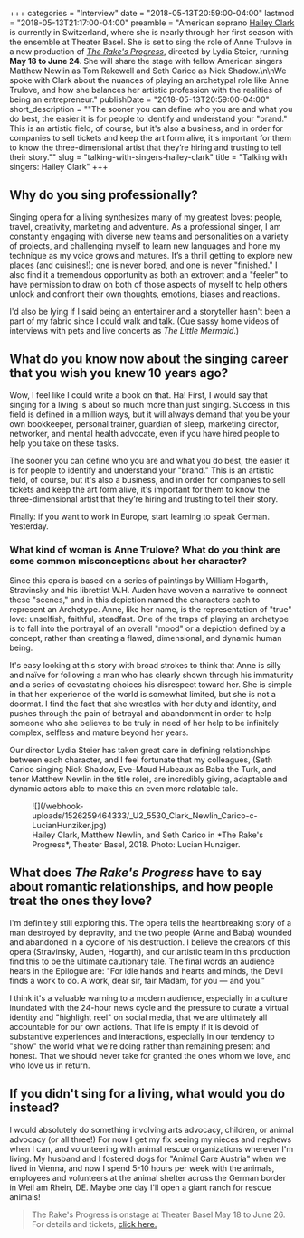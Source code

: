 +++
categories = "Interview"
date = "2018-05-13T20:59:00-04:00"
lastmod = "2018-05-13T21:17:00-04:00"
preamble = "American soprano [Hailey Clark](/scene/people/hailey-clark/) is currently in Switzerland, where she is nearly through her first season with the ensemble at Theater Basel. She is set to sing the role of Anne Trulove in a new production of [*The Rake's Progress*](https://www.theater-basel.ch/Schedule/The-Rakes-Progress/oYxgCgJO/Pv4Ya/), directed by Lydia Steier, running **May 18 to June 24**. She will share the stage with fellow American singers Matthew Newlin as Tom Rakewell and Seth Carico as Nick Shadow.\n\nWe spoke with Clark about the nuances of playing an archetypal role like Anne Trulove, and how she balances her artistic profession with the realities of being an entrepreneur."
publishDate = "2018-05-13T20:59:00-04:00"
short_description = "\"The sooner you can define who you are and what you do best, the easier it is for people to identify and understand your \"brand.\" This is an artistic field, of course, but it's also a business, and in order for companies to sell tickets and keep the art form alive, it's important for them to know the three-dimensional artist that they’re hiring and trusting to tell their story.\""
slug = "talking-with-singers-hailey-clark"
title = "Talking with singers: Hailey Clark"
+++

## Why do you sing professionally?

Singing opera for a living synthesizes many of my greatest loves: people, travel, creativity, marketing and adventure.  As a professional singer, I am constantly engaging with diverse new teams and personalities on a variety of projects, and challenging myself to learn new languages and hone my technique as my voice grows and matures. It’s a thrill getting to explore new places (and cuisines!); one is never bored, and one is never "finished." I also find it a tremendous opportunity as both an extrovert and a "feeler" to have permission to draw on both of those aspects of myself to help others unlock and confront their own thoughts, emotions, biases and reactions.

I'd also be lying if I said being an entertainer and a storyteller hasn't been a part of my fabric since I could walk and talk. (Cue sassy home videos of interviews with pets and live concerts as *The Little Mermaid*.)

## What do you know now about the singing career that you wish you knew 10 years ago?

Wow, I feel like I could write a book on that. Ha! First, I would say that singing for a living is about so much more than just singing.  Success in this field is defined in a million ways, but it will always demand that you be your own bookkeeper, personal trainer, guardian of sleep, marketing director, networker, and mental health advocate, even if you have hired people to help you take on these tasks. 

The sooner you can define who you are and what you do best, the easier it is for people to identify and understand your "brand." This is an artistic field, of course, but it's also a business, and in order for companies to sell tickets and keep the art form alive, it's important for them to know the three-dimensional artist that they’re hiring and trusting to tell their story.

Finally: if you want to work in Europe, start learning to speak German. Yesterday.

### What kind of woman is Anne Trulove? What do you think are some common misconceptions about her character?

Since this opera is based on a series of paintings by William Hogarth, Stravinsky and his librettist W.H. Auden have woven a narrative to connect these "scenes," and in this depiction named the characters each to represent an Archetype. Anne, like her name, is the representation of "true" love: unselfish, faithful, steadfast.  One of the traps of playing an archetype is to fall into the portrayal of an overall "mood" or a depiction defined by a concept, rather than creating a flawed, dimensional, and dynamic human being. 

It's easy looking at this story with broad strokes to think that Anne is silly and naïve for following a man who has clearly shown through his immaturity and a series of devastating choices his disrespect toward her.  She is simple in that her experience of the world is somewhat limited, but she is not a doormat.  I find the fact that she wrestles with her duty and identity, and pushes through the pain of betrayal and abandonment in order to help someone who she believes to be truly in need of her help to be infinitely complex, selfless and mature beyond her years. 

Our director Lydia Steier has taken great care in defining relationships between each character, and I feel fortunate that my colleagues, (Seth Carico singing Nick Shadow, Eve-Maud Hubeaux as Baba the Turk, and tenor Matthew Newlin in the title role), are incredibly giving, adaptable and dynamic actors able to make this an even more relatable tale.

<figure data-type="image">
![](/webhook-uploads/1526259464333/_U2_5530_Clark_Newlin_Carico-c-LucianHunziker.jpg)
<figcaption>Hailey Clark, Matthew Newlin, and Seth Carico in *The Rake's Progress*, Theater Basel, 2018. Photo: Lucian Hunziger.</figcaption>
</figure>

## What does *The Rake's Progress* have to say about romantic relationships, and how people treat the ones they love?

I'm definitely still exploring this. The opera tells the heartbreaking story of a man destroyed by depravity, and the two people (Anne and Baba) wounded and abandoned in a cyclone of his destruction.  I believe the creators of this opera (Stravinsky, Auden, Hogarth), and our artistic team in this production find this to be the ultimate cautionary tale.  The final words an audience hears in the Epilogue are: "For idle hands and hearts and minds, the Devil finds a work to do. A work, dear sir, fair Madam, for you — and you."

I think it's a valuable warning to a modern audience, especially in a culture inundated with the 24-hour news cycle and the pressure to curate a virtual identity and "highlight reel" on social media, that we are ultimately all accountable for our own actions.  That life is empty if it is devoid of substantive experiences and interactions, especially in our tendency to "show" the world what we're doing rather than remaining present and honest. That we should never take for granted the ones whom we love, and who love us in return.

## If you didn't sing for a living, what would you do instead?

I would absolutely do something involving arts advocacy, children, or animal advocacy (or all three!)  For now I get my fix seeing my nieces and nephews when I can, and volunteering with animal rescue organizations wherever I'm living.  My husband and I fostered dogs for "Animal Care Austria" when we lived in Vienna, and now I spend 5-10 hours per week with the animals, employees and volunteers at the animal shelter across the German border in Weil am Rhein, DE.  Maybe one day I'll open a giant ranch for rescue animals!

>The Rake's Progress is onstage at Theater Basel May 18 to June 26. For details and tickets, [click here.](https://www.theater-basel.ch/Spielplan/The-Rakes-Progress/oYxgCgJO/Pv4Ya/)
